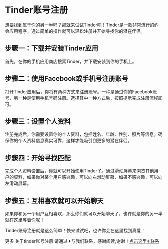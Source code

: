 # Tinder账号注册

想要找到属于你的另一半吗？那就来试试Tinder吧！Tinder是一款非常流行的约会应用程序，通过简单的操作就可以轻松注册并开始寻找你的潜在伴侣。

## 步骤一：下载并安装Tinder应用
首先，在你的手机应用商店搜索Tinder，并下载安装到你的手机上。

## 步骤二：使用Facebook或手机号注册账号
打开Tinder应用后，你将有两种方式来注册账号。一种是通过你的Facebook账号，另一种是使用手机号码注册。选择其中一种方式后，按照提示完成注册流程即可。

## 步骤三：设置个人资料
注册完成后，你需要设置你的个人资料，包括姓名、年龄、性别、照片等信息。确保你的个人资料信息真实可靠，这样才能吸引到更多的潜在伴侣。

## 步骤四：开始寻找匹配
完成个人资料设置后，你就可以开始使用Tinder了。通过滑动屏幕来浏览其他用户的资料，如果你对某个用户感兴趣，可以向右滑动屏幕，如果不感兴趣，可以向左滑动屏幕。

## 步骤五：互相喜欢就可以开始聊天
如果你和另一个用户互相喜欢，那么你们就可以开始聊天了，也许就是你的另一半就在这里等着你呢！

Tinder账号注册就是这么简单！快来试试吧，也许你会在这里找到真爱！

更多 关于tinder账号注册 请通过✈与我们联系，感谢阅读,谢谢！[点击这里✈联系](https://t.me/LM999bot)